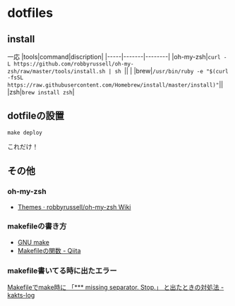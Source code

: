 # dotfiles
## install
一応
|tools|command|discription|
|-----|-------|--------|
|oh-my-zsh|`curl -L https://github.com/robbyrussell/oh-my-zsh/raw/master/tools/install.sh | sh `|| |
|brew|`/usr/bin/ruby -e "$(curl -fsSL https://raw.githubusercontent.com/Homebrew/install/master/install)"`||
|zsh|`brew install zsh`|


## dotfileの設置
```
make deploy
```
これだけ！

## その他
### oh-my-zsh
- [Themes · robbyrussell/oh-my-zsh Wiki](https://github.com/robbyrussell/oh-my-zsh/wiki/themes#wedisagree)
### makefileの書き方
- [GNU make](http://www.gnu.org/software/make/manual/make.html#toc-Overview-of-make)
- [Makefileの関数 - Qiita](https://qiita.com/chibi929/items/b8c5f36434d5d3fbfa4a)

### makefile書いてる時に出たエラー
[Makefileでmake時に 「*** missing separator. Stop.」 と出たときの対処法 - kakts-log](http://kakts-tec.hatenablog.com/entry/2016/12/18/225353)
